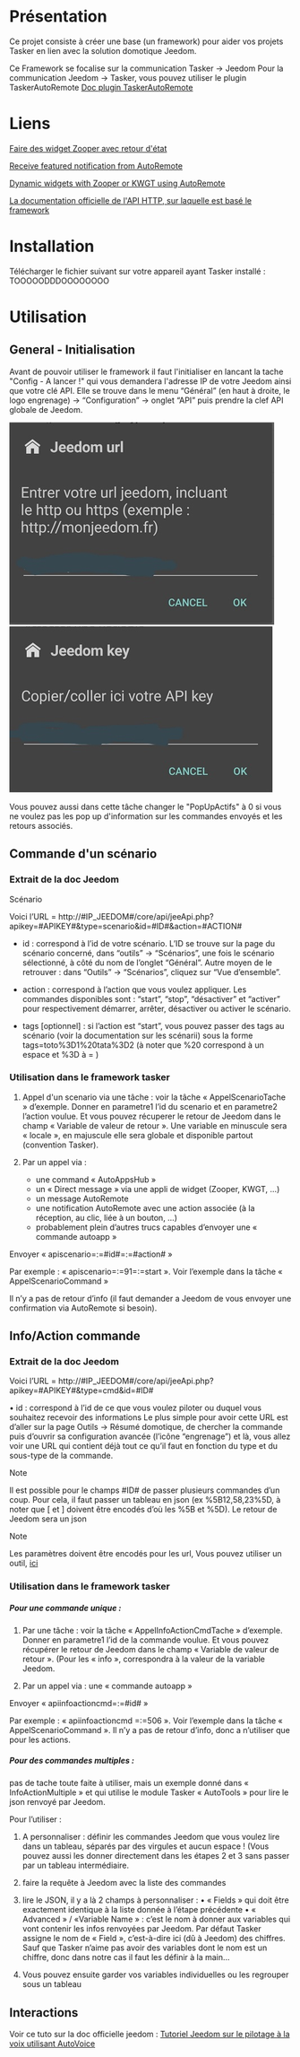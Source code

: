 # Présentation

Ce projet consiste à créer une base (un framework) pour aider vos projets Tasker en lien avec la solution domotique Jeedom.

Ce Framework se focalise sur la communication Tasker -> Jeedom
Pour la communication Jeedom -> Tasker, vous pouvez utiliser le plugin TaskerAutoRemote [Doc plugin TaskerAutoRemote](https://agp42.github.io/Jeedom-TaskerAutoremote/fr_FR/)

# Liens

[Faire des widget Zooper avec retour d'état](http://www.touteladomotique.com/index.php?option=com_content&view=article&id=1841:tuto-faire-des-widgets-avec-retour-detat-jeedom-zooper&catid=5:domotique&Itemid=89)

[Receive featured notification from AutoRemote](https://forum.joaoapps.com/index.php?resources/tutorial-receive-featured-notifications-from-your-home-automatisation-system.393/)

[Dynamic widgets with Zooper or KWGT using AutoRemote](https://forum.joaoapps.com/index.php?resources/tutorial-display-dynamically-widgets-kwgt-or-zooper-according-to-autoremote-messages.395/)

[La documentation officielle de l'API HTTP, sur laquelle est basé le framework](https://jeedom.github.io/core/fr_FR/api_http)

# Installation

Télécharger le fichier suivant sur votre appareil ayant Tasker installé : TOOOOODDDOOOOOOOO

# Utilisation 

## General - Initialisation

Avant de pouvoir utiliser le framework il faut l'initialiser en lancant la tache "Config - A lancer !" qui vous demandera l'adresse IP de votre Jeedom ainsi que votre clé API.
Elle se trouve dans le menu “Général” (en haut à droite, le logo engrenage) → “Configuration” → onglet “API” puis prendre la clef API globale de Jeedom.

![](https://github.com/AgP42/TaskerProjects/blob/master/JeedomTaskerFramework/img/20190908_170639.jpg?raw=true)
![](https://github.com/AgP42/TaskerProjects/blob/master/JeedomTaskerFramework/img/20190908_170658.jpg?raw=true)

Vous pouvez aussi dans cette tâche changer le "PopUpActifs" à 0 si vous ne voulez pas les pop up d'information sur les commandes envoyés et les retours associés.

## Commande d'un scénario

### Extrait de la doc Jeedom 
Scénario

Voici l’URL = http://#IP_JEEDOM#/core/api/jeeApi.php?apikey=#APIKEY#&type=scenario&id=#ID#&action=#ACTION#

- id : correspond à l’id de votre scénario. L’ID se trouve sur la page du scénario concerné, dans “outils” → “Scénarios”, une fois le scénario sélectionné, à côté du nom de l’onglet “Général”. Autre moyen de le retrouver : dans “Outils” → “Scénarios”, cliquez sur “Vue d’ensemble”.

- action : correspond à l’action que vous voulez appliquer. Les commandes disponibles sont : “start”, “stop”, “désactiver” et “activer” pour respectivement démarrer, arrêter, désactiver ou activer le scénario.

- tags [optionnel] : si l’action est “start”, vous pouvez passer des tags au scénario (voir la documentation sur les scénarii) sous la forme tags=toto%3D1%20tata%3D2 (à noter que %20 correspond à un espace et %3D à = )

### Utilisation dans le framework tasker

1. Appel d'un scenario via une tâche : voir la tâche « AppelScenarioTache » d’exemple. Donner en parametre1 l’id du scenario et en parametre2 l’action voulue. Et vous pouvez récuperer le retour de Jeedom dans le champ « Variable de valeur de retour ». Une variable en minuscule sera « locale », en majuscule elle sera globale et disponible partout (convention Tasker).

2. Par un appel via : 
   - une command « AutoAppsHub »
   - un « Direct message » via une appli de widget (Zooper, KWGT, …)
   - un message AutoRemote
   - une notification AutoRemote avec une action associée (à la réception, au clic, liée à un bouton, …)
   - probablement plein d’autres trucs capables d’envoyer une « commande autoapp »

Envoyer « apiscenario=:=#id#=:=#action# »

Par exemple : « apiscenario=:=91=:=start ». Voir l’exemple dans la tâche « AppelScenarioCommand »

Il n’y a pas de retour d’info (il faut demander a Jeedom de vous envoyer une confirmation via AutoRemote si besoin).

## Info/Action commande
### Extrait de la doc Jeedom 
Voici l’URL = http://#IP_JEEDOM#/core/api/jeeApi.php?apikey=#APIKEY#&type=cmd&id=#ID#

•	id : correspond à l’id de ce que vous voulez piloter ou duquel vous souhaitez recevoir des informations
Le plus simple pour avoir cette URL est d’aller sur la page Outils → Résumé domotique, de chercher la commande puis d’ouvrir sa configuration avancée (l’icône “engrenage”) et là, vous allez voir une URL qui contient déjà tout ce qu’il faut en fonction du type et du sous-type de la commande.

Note

Il est possible pour le champs #ID# de passer plusieurs commandes d’un coup. Pour cela, il faut passer un tableau en json (ex %5B12,58,23%5D, à noter que [ et ] doivent être encodés d’où les %5B et %5D). Le retour de Jeedom sera un json

Note

Les paramètres doivent être encodés pour les url, Vous pouvez utiliser un outil, [ici](https://meyerweb.com/eric/tools/dencoder/)

### Utilisation dans le framework tasker

##### Pour une commande unique :

1.	Par une tâche : voir la tâche « AppelInfoActionCmdTache » d’exemple. Donner en parametre1 l’id de la commande voulue. Et vous pouvez récupérer le retour de Jeedom dans le champ « Variable de valeur de retour ». (Pour les « info », correspondra à la valeur de la variable Jeedom.

2.	Par un appel via : une « commande autoapp »

Envoyer « apiinfoactioncmd=:=#id# »

Par exemple : « apiinfoactioncmd =:=506 ». Voir l’exemple dans la tâche « AppelScenarioCommand ». Il n’y a pas de retour d’info, donc a n’utiliser que pour les actions.

##### Pour des commandes multiples :

pas de tache toute faite à utiliser, mais un exemple donné dans « InfoActionMultiple » et qui utilise le module Tasker « AutoTools » pour lire le json renvoyé par Jeedom. 

Pour l’utiliser : 

1. A personnaliser : définir les commandes Jeedom que vous voulez lire dans un tableau, séparés par des virgules et aucun espace ! (Vous pouvez aussi les donner directement dans les étapes 2 et 3 sans passer par un tableau intermédiaire.

2. faire la requête à Jeedom avec la liste des commandes

3. lire le JSON, il y a là 2 champs à personnaliser : 
•	« Fields » qui doit être exactement identique à la liste donnée à l’étape précédente
•	« Advanced » / «Variable Name » : c’est le nom à donner aux variables qui vont contenir les infos renvoyées par Jeedom. Par défaut Tasker assigne le nom de « Field », c’est-à-dire ici (dû à Jeedom) des chiffres. Sauf que Tasker n’aime pas avoir des variables dont le nom est un chiffre, donc dans notre cas il faut les définir à la main…

4. Vous pouvez ensuite garder vos variables individuelles ou les regrouper sous un tableau

## Interactions

Voir ce tuto sur la doc officielle jeedom : [Tutoriel Jeedom sur le pilotage à la voix utilisant AutoVoice](https://jeedom.github.io/documentation/howtoadvance/fr_FR/android.autovoice)
